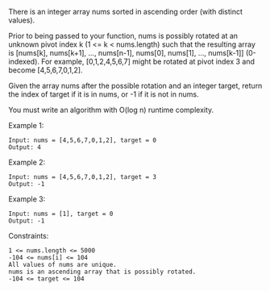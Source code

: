 There is an integer array nums sorted in ascending order (with distinct values).<br>

Prior to being passed to your function, nums is possibly rotated at an unknown pivot index k (1 <= k < nums.length) such that the resulting array is [nums[k], nums[k+1], ..., nums[n-1], nums[0], nums[1], ..., nums[k-1]] (0-indexed). For example, [0,1,2,4,5,6,7] might be rotated at pivot index 3 and become [4,5,6,7,0,1,2].<br>

Given the array nums after the possible rotation and an integer target, return the index of target if it is in nums, or -1 if it is not in nums.<br>

You must write an algorithm with O(log n) runtime complexity.<br>

Example 1:

    Input: nums = [4,5,6,7,0,1,2], target = 0
    Output: 4

Example 2:

    Input: nums = [4,5,6,7,0,1,2], target = 3
    Output: -1

Example 3:

    Input: nums = [1], target = 0
    Output: -1

Constraints:

    1 <= nums.length <= 5000
    -104 <= nums[i] <= 104
    All values of nums are unique.
    nums is an ascending array that is possibly rotated.
    -104 <= target <= 104
